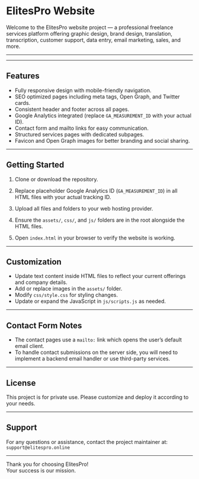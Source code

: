 # ElitesPro Website

Welcome to the ElitesPro website project — a professional freelance services platform offering graphic design, brand design, translation, transcription, customer support, data entry, email marketing, sales, and more.

---

 
---

## Features

- Fully responsive design with mobile-friendly navigation.
- SEO optimized pages including meta tags, Open Graph, and Twitter cards.
- Consistent header and footer across all pages.
- Google Analytics integrated (replace `GA_MEASUREMENT_ID` with your actual ID).
- Contact form and mailto links for easy communication.
- Structured services pages with dedicated subpages.
- Favicon and Open Graph images for better branding and social sharing.

---

## Getting Started

1. Clone or download the repository.

2. Replace placeholder Google Analytics ID (`GA_MEASUREMENT_ID`) in all HTML files with your actual tracking ID.

3. Upload all files and folders to your web hosting provider.

4. Ensure the `assets/`, `css/`, and `js/` folders are in the root alongside the HTML files.

5. Open `index.html` in your browser to verify the website is working.

---

## Customization

- Update text content inside HTML files to reflect your current offerings and company details.
- Add or replace images in the `assets/` folder.
- Modify `css/style.css` for styling changes.
- Update or expand the JavaScript in `js/scripts.js` as needed.

---

## Contact Form Notes

- The contact pages use a `mailto:` link which opens the user’s default email client.
- To handle contact submissions on the server side, you will need to implement a backend email handler or use third-party services.

---

## License

This project is for private use. Please customize and deploy it according to your needs.

---

## Support

For any questions or assistance, contact the project maintainer at:  
`support@elitespro.online`

---

Thank you for choosing ElitesPro!  
Your success is our mission.

